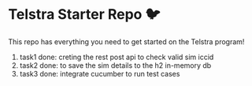 # Telstra Starter Repo :bird:

This repo has everything you need to get started on the Telstra program!
1) task1 done: creting the rest post api to check valid sim iccid
2) task2 done: to save the sim details to the h2 in-memory db
3) task3 done: integrate cucumber to run test cases
